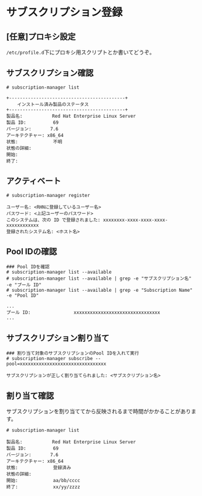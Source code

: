 # サブスクリプション登録
## [任意]プロキシ設定
`/etc/profile.d`下にプロキシ用スクリプトとか書いてどうぞ。
## サブスクリプション確認
```
# subscription-manager list
```
```
+-------------------------------------------+
    インストール済み製品のステータス
+-------------------------------------------+
製品名:           Red Hat Enterprise Linux Server
製品 ID:          69
バージョン:       7.6
アーキテクチャー: x86_64
状態:             不明
状態の詳細:
開始:
終了:
```
## アクティベート
```
# subscription-manager register
```
```
ユーザー名: <RHNに登録しているユーザー名>
パスワード: <上記ユーザーのパスワード>
このシステムは、次の ID で登録されました: xxxxxxxx-xxxx-xxxx-xxxx-xxxxxxxxxxxx
登録されたシステム名: <ホスト名>
```
## Pool IDの確認
```
### Pool IDを確認
# subscription-manager list --available
# subscription-manager list --available | grep -e "サブスクリプション名" -e "プール ID"
# subscription-manager list --available | grep -e "Subscription Name" -e "Pool ID"
```
```
...
プール ID:                xxxxxxxxxxxxxxxxxxxxxxxxxxxxxxxx
...
```
## サブスクリプション割り当て
```
### 割り当て対象のサブスクリプションのPool IDを入れて実行
# subscription-manager subscribe --pool=xxxxxxxxxxxxxxxxxxxxxxxxxxxxxxxx
```
```
サブスクリプションが正しく割り当てられました: <サブスクリプション名>
```
## 割り当て確認
サブスクリプションを割り当ててから反映されるまで時間がかかることがあります。
```
# subscription-manager list
```
```
製品名:           Red Hat Enterprise Linux Server
製品 ID:          69
バージョン:       7.6
アーキテクチャー: x86_64
状態:             登録済み
状態の詳細:
開始:             aa/bb/cccc
終了:             xx/yy/zzzz
```
